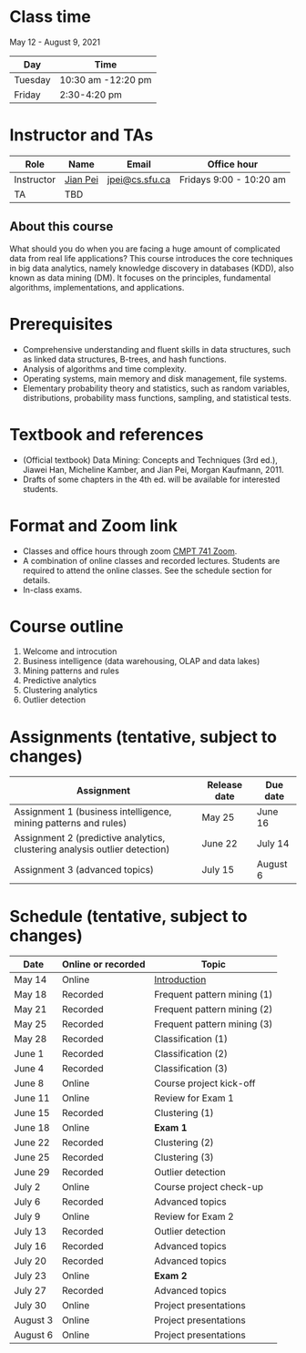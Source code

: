 # Class time
May 12 - August 9, 2021

| Day | Time |
|---|---|
| Tuesday | 10:30 am -12:20 pm |
| Friday | 2:30-4:20 pm |

# Instructor and TAs

| Role | Name | Email | Office hour |
|---|---|---|---|
| Instructor | [Jian Pei](http://www.cs.sfu.ca/~jpei) | jpei@cs.sfu.ca | Fridays 9:00 - 10:20 am |
| TA | TBD | | |
 
## About this course

What should you do when you are facing a huge amount of complicated data from real life applications? This course introduces the core techniques in big data analytics, namely knowledge discovery in databases (KDD), also known as data mining (DM). It focuses on the principles, fundamental algorithms, implementations, and applications.

# Prerequisites 

- Comprehensive understanding and fluent skills in data structures, such as linked data structures, B-trees, and hash functions.
- Analysis of algorithms and time complexity.
- Operating systems, main memory and disk management, file systems.
- Elementary probability theory and statistics, such as random variables, distributions, probability mass functions, sampling, and statistical tests.

# Textbook and references
- (Official textbook) Data Mining: Concepts and Techniques (3rd ed.), Jiawei Han, Micheline Kamber, and Jian Pei, Morgan Kaufmann, 2011.
- Drafts of some chapters in the 4th ed. will be available for interested students.

# Format and Zoom link
- Classes and office hours through zoom [CMPT 741 Zoom](https://sfu.zoom.us/j/61388159289?pwd=eGJTVWZPYXdRNkFpcGlZanh5c3h6UT09). 
- A combination of online classes and recorded lectures.  Students are required to attend the online classes. See the schedule section for details.
- In-class exams.

# Course outline
1. Welcome and introcution
2. Business intelligence (data warehousing, OLAP and data lakes)
3. Mining patterns and rules
4. Predictive analytics
5. Clustering analytics
6. Outlier detection

# Assignments (tentative, subject to changes)

| Assignment | Release date | Due date |
|---|---|---|
| Assignment 1 (business intelligence, mining patterns and rules) | May 25 | June 16 |
| Assignment 2 (predictive analytics, clustering analysis outlier detection) | June 22 | July 14 |
| Assignment 3 (advanced topics) | July 15 | August 6 |

# Schedule (tentative, subject to changes)

| Date | Online or recorded | Topic |
|---|---|---|
| May 14 | Online | [Introduction](https://www.cs.sfu.ca/cc/459/jpei/21/459Introduction.pdf) |
| May 18 | Recorded | Frequent pattern mining (1) |
| May 21 | Recorded | Frequent pattern mining (2) |
| May 25 | Recorded | Frequent pattern mining (3)|
| May 28 | Recorded | Classification (1) |
| June 1 | Recorded | Classification (2) |
| June 4 | Recorded | Classification (3) |
| June 8 | Online | Course project kick-off |
| June 11 | Online | Review for Exam 1 |
| June 15 | Recorded | Clustering (1) |
| June 18 | Online | **Exam 1** |
| June 22 | Recorded | Clustering (2) |
| June 25 | Recorded | Clustering (3) |
| June 29 | Recorded | Outlier detection |
| July 2 | Online | Course project check-up |
| July 6 | Recorded | Advanced topics | 
| July 9 | Online  | Review for Exam 2 |
| July 13 | Recorded | Outlier detection |
| July 16 | Recorded | Advanced topics |
| July 20 | Recorded | Advanced topics |
| July 23 | Online | **Exam 2** |
| July 27 | Recorded | Advanced topics |
| July 30 | Online | Project presentations |
| August 3 | Online | Project presentations| 
| August 6 | Online | Project presentations |
